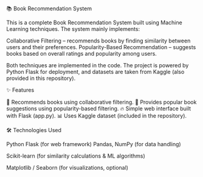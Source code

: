 📚 Book Recommendation System

This is a complete Book Recommendation System built using Machine Learning techniques.
The system mainly implements:

Collaborative Filtering – recommends books by finding similarity between users and their preferences.
Popularity-Based Recommendation – suggests books based on overall ratings and popularity among users.

Both techniques are implemented in the code. The project is powered by Python Flask for deployment, and datasets are taken from Kaggle (also provided in this repository).

✨ Features

📖 Recommends books using collaborative filtering.
🌟 Provides popular book suggestions using popularity-based filtering.
🔥 Simple web interface built with Flask (app.py).
📊 Uses Kaggle dataset (included in the repository).

🛠️ Technologies Used

Python
Flask (for web framework)
Pandas, NumPy (for data handling)

Scikit-learn (for similarity calculations & ML algorithms)

Matplotlib / Seaborn (for visualizations, optional)
